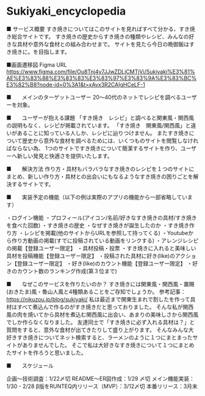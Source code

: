 # Sukiyaki_encyclopedia

■ サービス概要
すき焼きについてはこのサイトを見ればすべて分かる、すき焼き総合サイトです。
すき焼きの歴史からすき焼きの種類やレシピ、みんなの好きな具材や意外な食材との組み合わせまで。
サイトを見たら今日の晩御飯はすき焼きに。を目指します。

■画面遷移図
Figma URL
https://www.figma.com/file/Ou8Tnj4y7JJwZDLjCMTjVi/Sukiyaki%E3%81%AE%E3%83%88%E3%83%83%E3%83%97%E3%83%9A%E3%83%BC%E3%82%B8?node-id=0%3A1&t=xAvx3R2CAIgHCeLF-1

■　　メインのターゲットユーザー
20〜40代のネットでレシピを調べるユーザーを対象。

■　　ユーザーが抱える課題
「すき焼き　レシピ」と調べると関東風・関西風の説明もなく、レシピが掲載されています。
「すき焼き　関東風/関西風」と違いがあることに知っている人しか、レシピに辿りつけません。
またすき焼きについて歴史から意外な食材を調べるためには、いくつものサイトを閲覧しなければならない為、
1つのサイトですき焼きについて簡潔するサイトを作り、ユーザーへ新しい発見と快適さを提供いたします。

■　　解決方法
作り方・具材もバラバラなすき焼きのレシピを１つのサイトにまとめ、新しい作り方・具材との出会いにもなるようなすき焼きの困りごとを解決するサイトです。

■　　実装予定の機能（以下の例は実際のアプリの機能から一部省略しています）

・ログイン機能
  ・プロフィール(アイコン/名前/好きなすき焼きの具材/すき焼きを食べた回数)
・すき焼きの歴史
  ・なぜすき焼きが誕生したのか
・すき焼き作り方
  ・レシピを掲載(他のサイトからURLを参照して持ってくる)
  ・Youtubeから作り方動画の掲載(すでに投稿されている動画をリンクする)
  ・アレンジレシピの掲載【登録ユーザー限定】
・具材投稿・投票
  ・すき焼きに入れると美味しい具材を投稿機能【登録ユーザー限定】
  ・投稿された具材に好き(like)のアクション【登録ユーザー限定】
  ・好き(like)のカウント機能【登録ユーザー限定】
  ・好きのカウント数のランキング作成(第３位まで)

■　　なぜこのサービスを作りたいのか？
すき焼きには関東風・関西風・置賜(おきたま)風・魯山人風と4種類あることをご存知でしょうか。
参考記事：https://nikuzou.jp/blog/sukiyaki/
私は最近まで関東生まれで割したを作って具材はすべて煮込んで作るのがすき焼きだと思っておりました。
そんな私が関西風の肉を焼いてから具材を煮込む関西風に出会い、あまりの美味しさから関西風でしか作らなくなりました。
友達同士で「すき焼きに必ず入れる具材は？」と質問をすると、意外な食材が出てきたりして盛り上がります。
そんなみんな大好きすき焼きについてネット検索すると、ラーメンのように１つにまとまったサイトがありませんでした。
そこで私は大好きなすき焼きについて１つにまとめたサイトを作ろうと思いました。

■　　スケジュール

企画〜技術調査：1/22〆切
README〜ER図作成：1/29 〆切
メイン機能実装：1/30 - 2/28
β版をRUNTEQ内リリース（MVP）：3/12〆切
本番リリース：3月末